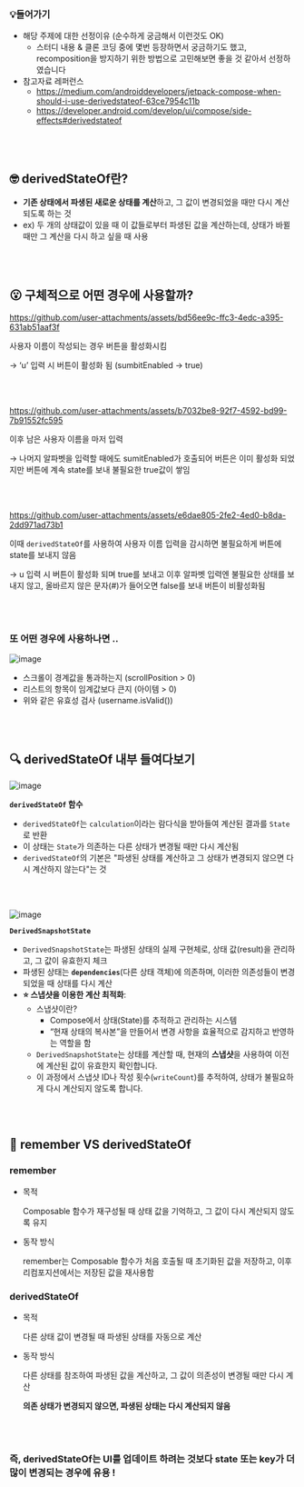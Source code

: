 ### 💡들어가기

- 해당 주제에 대한 선정이유 (순수하게 궁금해서 이런것도 OK)
    - 스터디 내용 & 클론 코딩 중에 몇번 등장하면서 궁금하기도 했고, recomposition을 방지하기 위한 방법으로 고민해보면 좋을 것 같아서 선정하였습니다
- 참고자료 레퍼런스
    - https://medium.com/androiddevelopers/jetpack-compose-when-should-i-use-derivedstateof-63ce7954c11b
    - https://developer.android.com/develop/ui/compose/side-effects#derivedstateof
  
<br></br>

## 🤓 derivedStateOf란?

- **기존 상태에서 파생된 새로운 상태를 계산**하고, 그 값이 변경되었을 때만 다시 계산되도록 하는 것
- ex) 두 개의 상태값이 있을 때 이 값들로부터 파생된 값을 계산하는데, 상태가 바뀔 때만 그 계산을 다시 하고 싶을 때 사용

<br></br>

## 😮 구체적으로 어떤 경우에 사용할까?

https://github.com/user-attachments/assets/bd56ee9c-ffc3-4edc-a395-631ab51aaf3f

사용자 이름이 작성되는 경우 버튼을 활성화시킴

→ ‘u’ 입력 시 버튼이 활성화 됨 (sumbitEnabled → true)

<br></br>

https://github.com/user-attachments/assets/b7032be8-92f7-4592-bd99-7b91552fc595

이후 남은 사용자 이름을 마저 입력

→ 나머지 알파벳을 입력할 때에도 sumitEnabled가 호출되어 버튼은 이미 활성화 되었지만 버튼에 계속 state를 보내 불필요한 true값이 쌓임

<br></br>

https://github.com/user-attachments/assets/e6dae805-2fe2-4ed0-b8da-2dd971ad73b1

이때 `derivedStateOf`를 사용하여 사용자 이름 입력을 감시하면 불필요하게 버튼에 state를 보내지 않음

→ u 입력 시 버튼이 활성화 되며 true를 보내고 이후 알파벳 입력엔 불필요한 상태를 보내지 않고, 올바르지 않은 문자(#)가 들어오면 false를 보내 버튼이 비활성화됨

<br></br>

### 또 어떤 경우에 사용하나면 ..

![image](https://github.com/user-attachments/assets/ff9d45e5-d409-4f1d-b448-bd5b86082995)

- 스크롤이 경계값을 통과하는지 (scrollPosition > 0)
- 리스트의 항목이 임계값보다 큰지 (아이템 > 0)
- 위와 같은 유효성 검사 (username.isValid())

<br></br>

## 🔍 derivedStateOf 내부 들여다보기

![image](https://github.com/user-attachments/assets/1dd1719d-58f7-40fe-b516-273cb99f4199)

**`derivedStateOf` 함수**

- `derivedStateOf`는 `calculation`이라는 람다식을 받아들여 계산된 결과를 `State`로 반환
- 이 상태는 `State`가 의존하는 다른 상태가 변경될 때만 다시 계산됨
- `derivedStateOf`의 기본은 "파생된 상태를 계산하고 그 상태가 변경되지 않으면 다시 계산하지 않는다"는 것

<br></br>

![image](https://github.com/user-attachments/assets/ca49a20f-821b-4bb6-870c-ef3cd22ea256)

**`DerivedSnapshotState`**

- `DerivedSnapshotState`는 파생된 상태의 실제 구현체로, 상태 값(result)을 관리하고, 그 값이 유효한지 체크
- 파생된 상태는 **`dependencies`**(다른 상태 객체)에 의존하며, 이러한 의존성들이 변경되었을 때 상태를 다시 계산
- **⭐️ 스냅샷을 이용한 계산 최적화**:
    - 스냅샷이란?
        - Compose에서 상태(State)를 추적하고 관리하는 시스템
        - “현재 상태의 복사본”을 만들어서 변경 사항을 효율적으로 감지하고 반영하는 역할을 함
    - `DerivedSnapshotState`는 상태를 계산할 때, 현재의 **스냅샷**을 사용하여 이전에 계산된 값이 유효한지 확인합니다.
    - 이 과정에서 스냅샷 ID나 작성 횟수(`writeCount`)를 추적하여, 상태가 불필요하게 다시 계산되지 않도록 합니다.

<br></br>

## 🤔 remember VS derivedStateOf

### remember

- 목적
    
    Composable 함수가 재구성될 때 상태 값을 기억하고, 그 값이 다시 계산되지 않도록 유지
    
- 동작 방식
    
    remember는 Composable 함수가 처음 호출될 때 초기화된 값을 저장하고, 이후 리컴포지션에서는 저장된 값을 재사용함
    

### derivedStateOf

- 목적
    
    다른 상태 값이 변경될 때 파생된 상태를 자동으로 계산
    
- 동작 방식
    
    다른 상태를 참조하여 파생된 값을 계산하고, 그 값이 의존성이 변경될 때만 다시 계산
    
    **의존 상태가 변경되지 않으면, 파생된 상태는 다시 계산되지 않음**
    
<br></br>

### 즉, derivedStateOf는 **UI를 업데이트 하려는 것보다 state 또는 key가 더 많이 변경되는 경우에 유용 !**
